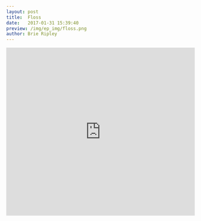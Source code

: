 ```yaml
---
layout: post
title:  Floss
date:   2017-01-31 15:39:40
preview: /img/ep_img/floss.png
author: Brie Ripley
---
```


<iframe width="100%" height="450" scrolling="no" frameborder="no" src="https://w.soundcloud.com/player/?url=https%3A//api.soundcloud.com/tracks/305487779&amp;auto_play=false&amp;hide_related=false&amp;show_comments=true&amp;show_user=true&amp;show_reposts=false&amp;visual=true"></iframe>